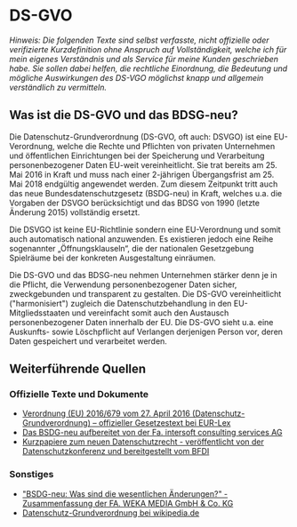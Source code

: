 # DS-GVO

_Hinweis: Die folgenden Texte sind selbst verfasste, nicht offizielle oder verifizierte Kurzdefinition ohne Anspruch auf Vollständigkeit, welche ich für mein eigenes Verständnis und als Service für meine Kunden geschrieben habe. Sie sollen dabei helfen, die rechtliche Einordnung, die Bedeutung und mögliche Auswirkungen des DS-VGO möglichst knapp und allgemein verständlich zu vermitteln._

## Was ist die DS-GVO und das BDSG-neu?

Die Datenschutz-Grundverordnung (DS-GVO, oft auch: DSVGO) ist eine EU-Verordnung, welche die Rechte und Pflichten von privaten Unternehmen und öffentlichen Einrichtungen bei der Speicherung und Verarbeitung personenbezogener Daten EU-weit vereinheitlicht. Sie trat bereits am 25. Mai 2016 in Kraft und muss nach einer 2-jährigen Übergangsfrist am 25. Mai 2018 endgültig angewendet werden. Zum diesem Zeitpunkt tritt auch das neue Bundesdatenschutzgesetz (BSDG-neu) in Kraft, welches u.a. die Vorgaben der DSVGO berücksichtigt und das BDSG von 1990 (letzte Änderung 2015) vollständig ersetzt.

Die DSVGO ist keine EU-Richtlinie sondern eine EU-Verordnung und somit auch automatisch national anzuwenden. Es existieren jedoch eine Reihe sogenannter „Öffnungsklauseln“, die der nationalen Gesetzgebung Spielräume bei der konkreten Ausgestaltung einräumen.

Die DS-GVO und das BDSG-neu nehmen Unternehmen stärker denn je in die Pflicht, die Verwendung personenbezogener Daten sicher, zweckgebunden und transparent zu gestalten. Die DS-GVO vereinheitlicht ("harmonisiert") zugleich die Datenschutzbehandlung in den EU-Mitgliedsstaaten und vereinfacht somit auch den Austausch personenbezogener Daten innerhalb der EU. Die DS-GVO sieht u.a. eine Auskunfts- sowie Löschpflicht auf Verlangen derjenigen Person vor, deren Daten gespeichert und verarbeitet werden.

## Weiterführende Quellen

### Offizielle Texte und Dokumente

- [Verordnung (EU) 2016/679 vom 27. April 2016 (Datenschutz-Grundverordnung) – offizieller Gesetzestext bei EUR-Lex](http://eur-lex.europa.eu/legal-content/DE/TXT/PDF/?uri=CELEX:32016R0679&from=DE)
- [Das BSDG-neu aufbereitet von der Fa. intersoft consulting services AG](https://dsgvo-gesetz.de/bdsg-neu/)
- [Kurzpapiere zum neuen Datenschutzrecht - veröffentlicht von der Datenschutzkonferenz und bereitgestellt vom BFDI](https://www.bfdi.bund.de/DE/Home/Kurzmeldungen/DSGVO_Kurzpapiere1-3.html)

### Sonstiges

- ["BSDG-neu: Was sind die wesentlichen Änderungen?" - Zusammenfassung der FA. WEKA MEDIA GmbH & Co. KG](https://www.datenschutz-praxis.de/fachartikel/bdsg-neu-wesentliche-aenderungen/)
- [Datenschutz-Grundverordnung bei wikipedia.de](https://de.wikipedia.org/wiki/Datenschutz-Grundverordnung)

